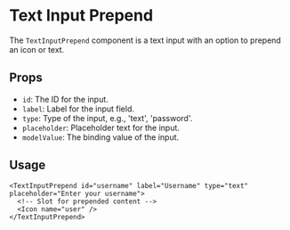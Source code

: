 
# Text Input Prepend

The `TextInputPrepend` component is a text input with an option to prepend an icon or text.

## Props

- `id`: The ID for the input.
- `label`: Label for the input field.
- `type`: Type of the input, e.g., 'text', 'password'.
- `placeholder`: Placeholder text for the input.
- `modelValue`: The binding value of the input.

## Usage

```vue
<TextInputPrepend id="username" label="Username" type="text" placeholder="Enter your username">
  <!-- Slot for prepended content -->
  <Icon name="user" />
</TextInputPrepend>
```